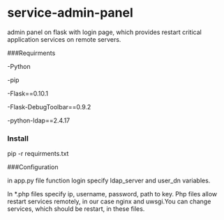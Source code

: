 # service-admin-panel
admin panel on flask with login page, which provides restart critical application services on remote servers.

###Requirments

-Python

-pip

-Flask==0.10.1

-Flask-DebugToolbar==0.9.2

-python-ldap==2.4.17

### Install

pip -r requirments.txt

###Configuration

in app.py file function login specify ldap_server and user_dn variables.

In *.php files  specify ip, username, password, path to key. Php files allow restart services remotely, in our case nginx and uwsgi.You can change services, which should be restart, in these files.







